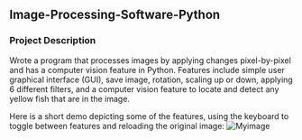 ## Image-Processing-Software-Python

### Project Description
Wrote a program that processes images by applying changes pixel-by-pixel and has a computer vision feature in Python.
Features include simple user graphical interface (GUI), save image, rotation, scaling up or down, applying 6 different filters, 
and a computer vision feature to locate and detect any yellow fish that are in the image.

Here is a short demo depicting some of the features, using the keyboard to toggle between features and reloading the original image:
![Myimage](video-demo.gif)
